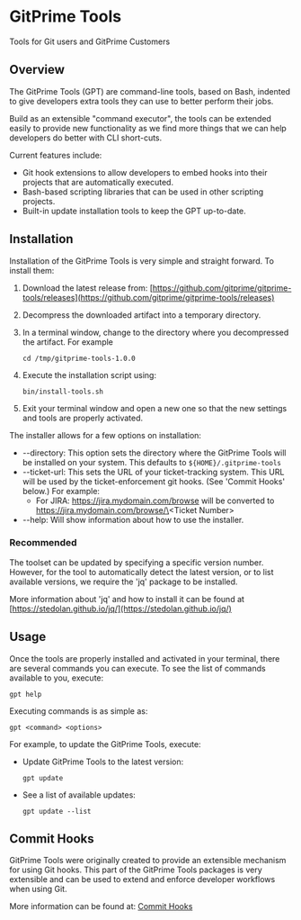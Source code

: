 # GitPrime Tools
Tools for Git users and GitPrime Customers

## Overview
The GitPrime Tools (GPT) are command-line tools, based on Bash, indented to give developers extra tools they can use to
better perform their jobs.

Build as an extensible "command executor", the tools can be extended easily to provide new functionality as
we find more things that we can help developers do better with CLI short-cuts.

Current features include:

* Git hook extensions to allow developers to embed hooks into their projects that are automatically executed.
* Bash-based scripting libraries that can be used in other scripting projects.
* Built-in update installation tools to keep the GPT up-to-date.

## Installation
Installation of the GitPrime Tools is very simple and straight forward.  To install them:

1. Download the latest release from: [https://github.com/gitprime/gitprime-tools/releases](https://github.com/gitprime/gitprime-tools/releases)
2. Decompress the downloaded artifact into a temporary directory.
3. In a terminal window, change to the directory where you decompressed the artifact.  For example
  
   ```cd /tmp/gitprime-tools-1.0.0```
  
4. Execute the installation script using:

   ```bin/install-tools.sh```
    
5. Exit your terminal window and open a new one so that the new settings and tools are properly activated.

The installer allows for a few options on installation:

* --directory: This option sets the directory where the GitPrime Tools will be installed on your system.
This defaults to `${HOME}/.gitprime-tools`
* --ticket-url:  This sets the URL of your ticket-tracking system.  This URL will be used by the ticket-enforcement
git hooks.  (See 'Commit Hooks' below.)  For example:
  * For JIRA:  https://jira.mydomain.com/browse will be converted to https://jira.mydomain.com/browse/\<Ticket Number\>
* --help:  Will show information about how to use the installer.

### Recommended
The toolset can be updated by specifying a specific version number.  However, for the tool to automatically
detect the latest version, or to list available versions, we require the 'jq' package to be installed.

More information about 'jq' and how to install it can be found at [https://stedolan.github.io/jq/](https://stedolan.github.io/jq/)
  
## Usage
Once the tools are properly installed and activated in your terminal, there are several commands you can 
execute.  To see the list of commands available to you, execute:

```gpt help```

Executing commands is as simple as:

```gpt <command> <options>```

For example, to update the GitPrime Tools, execute:

* Update GitPrime Tools to the latest version:
 
  ```gpt update```

* See a list of available updates:

  ```gpt update --list```

## Commit Hooks
GitPrime Tools were originally created to provide an extensible mechanism for using Git hooks.  This
part of the GitPrime Tools packages is very extensible and can be used to extend and enforce developer
workflows when using Git.

More information can be found at: [Commit Hooks](git/hooks/README.md)
